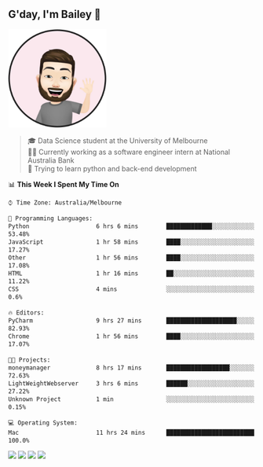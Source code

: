 ## G'day, I'm Bailey 👋

<img src="https://raw.githubusercontent.com/baely/baely/master/image.png" width="200px">

> 🎓 Data Science student at the University of Melbourne <br>
> 👨‍💻 Currently working as a software engineer intern  at National Australia Bank <br>
> 🌱 Trying to learn python and back-end development

<!--START_SECTION:waka-->
📊 **This Week I Spent My Time On** 

```text
⌚︎ Time Zone: Australia/Melbourne

💬 Programming Languages: 
Python                   6 hrs 6 mins        █████████████░░░░░░░░░░░░   53.48% 
JavaScript               1 hr 58 mins        ████░░░░░░░░░░░░░░░░░░░░░   17.27% 
Other                    1 hr 56 mins        ████░░░░░░░░░░░░░░░░░░░░░   17.08% 
HTML                     1 hr 16 mins        ██░░░░░░░░░░░░░░░░░░░░░░░   11.22% 
CSS                      4 mins              ░░░░░░░░░░░░░░░░░░░░░░░░░   0.6%

🔥 Editors: 
PyCharm                  9 hrs 27 mins       ████████████████████░░░░░   82.93% 
Chrome                   1 hr 56 mins        ████░░░░░░░░░░░░░░░░░░░░░   17.07%

🐱‍💻 Projects: 
moneymanager             8 hrs 17 mins       ██████████████████░░░░░░░   72.63% 
LightWeightWebserver     3 hrs 6 mins        ██████░░░░░░░░░░░░░░░░░░░   27.22% 
Unknown Project          1 min               ░░░░░░░░░░░░░░░░░░░░░░░░░   0.15%

💻 Operating System: 
Mac                      11 hrs 24 mins      █████████████████████████   100.0%

```


<!--END_SECTION:waka-->

[<img height="40px" src="https://img.icons8.com/ios-filled/2x/linkedin.png">](https://linkedin.com/in/baileybutler1)
[<img height="40px" src="https://img.icons8.com/ios-filled/2x/github.png">](https://github.com/baely)
[<img height="40px" src="https://img.icons8.com/ios-filled/2x/salesforce.png">](https://trailblazer.me/id/baileybutler)
[<img height="40px" src="https://img.icons8.com/ios-filled/2x/instagram.png">](https://instagram.com/bae1y)
